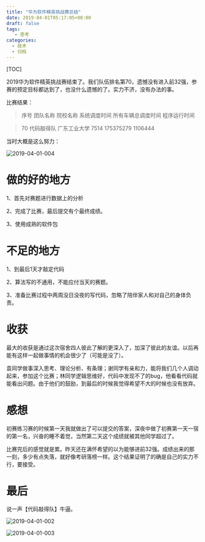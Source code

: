 ```yaml
---
title: "华为软件精英挑战赛总结"
date: 2019-04-01T05:17:05+08:00
draft: false
tags: 
   - 思考
categories:
  - 技术
  - 归档
---
```


[TOC]

2019华为软件精英挑战赛结束了。我们队伍排名第70，遗憾没有进入前32强，参赛的预定目标都达到了，也没什么遗憾的了。实力不济，没有办法的事。

<!--more-->

比赛结果：

>序号	团队名称	院校名称	系统调度时间	所有车辆总调度时间	程序运行时间

>70	代码敲得队	广东工业大学	7514	175375279	1106444


当时大概是这么努力：

![2019-04-01-004](https://gitee.com/gdhu/prvpic/raw/master/2019-04-01-004.jpg)

# 做的好的地方

1、首先对赛题进行数据上的分析

2、完成了比赛，最后提交有个最终成绩。

3、使用成熟的软件包


# 不足的地方

1、到最后1天才敲定代码

2、算法写的不通用，不能应付当天的赛题。

3、准备比赛过程中两周没日没夜的写代码，忽略了陪伴家人和对自己的身体负责。

# 收获

最大的收获是通过这次宿舍四人彼此了解的更深入了，加深了彼此的友谊。以后再能有这样一起做事情的机会很少了（可能是没了）。

袁同学做事深入思考、理论分析、有条理；谢同学有亲和力，能将我们几个人调动起来，参加这个比赛；林同学逻辑思维好，代码中发现不了的bug，他看看代码就能看出问题。由于他们的鼓励，到最后的时候我觉得希望不大的时候也没有放弃。

# 感想

初赛练习赛的时候第一天我就做出了可以提交的答案，深夜中做了初赛第一天一宿的第一名，兴奋的睡不着觉，当然第二天这个成绩就被其他同学超过了。

比赛完后的感觉就是累。昨天还在满怀希望的以为能够进前32强。成绩出来的那一刻，多少有点失落，就好像考研落榜一样。这个结果证明了的确是自己的实力不行，要接受。

# 最后

说一声【代码敲得队】牛逼。

![2019-04-01-002](https://gitee.com/gdhu/prvpic/raw/master/2019-04-01-002.jpg)

![2019-04-01-003](https://gitee.com/gdhu/prvpic/raw/master/2019-04-01-003.jpg)